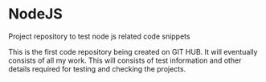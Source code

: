 # NodeJS
Project repository to test node js related code snippets

This is the first code repository being created on GIT HUB. It will eventually consists of all my work. This will consists of test information and other details required for testing and checking the projects.
